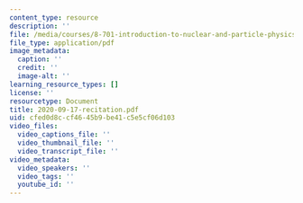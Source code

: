 ```yaml
---
content_type: resource
description: ''
file: /media/courses/8-701-introduction-to-nuclear-and-particle-physics-fall-2020/2020-09-17-recitation.pdf
file_type: application/pdf
image_metadata:
  caption: ''
  credit: ''
  image-alt: ''
learning_resource_types: []
license: ''
resourcetype: Document
title: 2020-09-17-recitation.pdf
uid: cfed0d8c-cf46-45b9-be41-c5e5cf06d103
video_files:
  video_captions_file: ''
  video_thumbnail_file: ''
  video_transcript_file: ''
video_metadata:
  video_speakers: ''
  video_tags: ''
  youtube_id: ''
---
```

